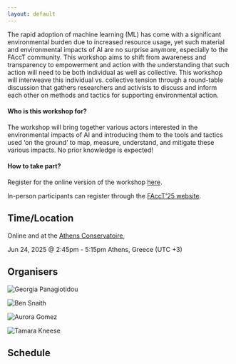 ```yaml
---
layout: default
---
```


The rapid adoption of machine learning (ML) has come with a significant environmental burden due to increased resource usage, yet such material and environmental impacts of AI are no surprise anymore, especially to the FAccT community. This workshop aims to shift from awareness and transparency to empowerment and action with the understanding that such action will need to be both individual as well as collective. This workshop will interweave this individual vs. collective tension through a round-table discussion that gathers researchers and activists to discuss and inform each other on methods and tactics for supporting environmental action.  

#### Who is this workshop for?

The workshop will bring together various actors interested in the environmental impacts of AI and introducing them to the tools and tactics used ‘on the ground’ to map, measure, understand, and mitigate these various impacts. No prior knowledge is expected! 

#### How to take part?

Register for the online version of the workshop [here]().

In-person participants can register through the [FAccT'25 website](https://facctconference.org).

## Time/Location
Online and at the [Athens Conservatoire](https://www.athensconservatoire.gr/),

Jun 24, 2025 @ 2:45pm - 5:15pm Athens, Greece (UTC +3)

## Organisers 

![Georgia Panagiotidou]()  

![Ben Snaith]()  

![Aurora Gomez]()  

![Tamara Kneese]()  

## Schedule


